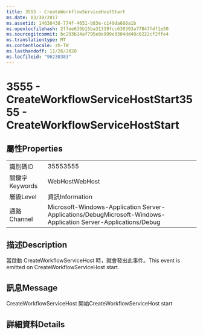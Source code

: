 ```yaml
---
title: 3555 - CreateWorkflowServiceHostStart
ms.date: 03/30/2017
ms.assetid: 14038438-774f-4651-b83e-c149da688a1b
ms.openlocfilehash: 2f7ee635b15ba31319fcc630393a77847fdf1e50
ms.sourcegitcommit: bc293b14af795e0e999e3304dd40c0222cf2ffe4
ms.translationtype: MT
ms.contentlocale: zh-TW
ms.lasthandoff: 11/26/2020
ms.locfileid: "96238383"
---
```

# <a name="3555---createworkflowservicehoststart"></a><span data-ttu-id="1e508-102">3555 - CreateWorkflowServiceHostStart</span><span class="sxs-lookup"><span data-stu-id="1e508-102">3555 - CreateWorkflowServiceHostStart</span></span>

## <a name="properties"></a><span data-ttu-id="1e508-103">屬性</span><span class="sxs-lookup"><span data-stu-id="1e508-103">Properties</span></span>  
  
|||  
|-|-|  
|<span data-ttu-id="1e508-104">識別碼</span><span class="sxs-lookup"><span data-stu-id="1e508-104">ID</span></span>|<span data-ttu-id="1e508-105">3555</span><span class="sxs-lookup"><span data-stu-id="1e508-105">3555</span></span>|  
|<span data-ttu-id="1e508-106">關鍵字</span><span class="sxs-lookup"><span data-stu-id="1e508-106">Keywords</span></span>|<span data-ttu-id="1e508-107">WebHost</span><span class="sxs-lookup"><span data-stu-id="1e508-107">WebHost</span></span>|  
|<span data-ttu-id="1e508-108">層級</span><span class="sxs-lookup"><span data-stu-id="1e508-108">Level</span></span>|<span data-ttu-id="1e508-109">資訊</span><span class="sxs-lookup"><span data-stu-id="1e508-109">Information</span></span>|  
|<span data-ttu-id="1e508-110">通路</span><span class="sxs-lookup"><span data-stu-id="1e508-110">Channel</span></span>|<span data-ttu-id="1e508-111">Microsoft-Windows-Application Server-Applications/Debug</span><span class="sxs-lookup"><span data-stu-id="1e508-111">Microsoft-Windows-Application Server-Applications/Debug</span></span>|  
  
## <a name="description"></a><span data-ttu-id="1e508-112">描述</span><span class="sxs-lookup"><span data-stu-id="1e508-112">Description</span></span>  

 <span data-ttu-id="1e508-113">當啟動 CreateWorkflowServiceHost 時，就會發出此事件。</span><span class="sxs-lookup"><span data-stu-id="1e508-113">This event is emitted on CreateWorkflowServiceHost start.</span></span>  
  
## <a name="message"></a><span data-ttu-id="1e508-114">訊息</span><span class="sxs-lookup"><span data-stu-id="1e508-114">Message</span></span>  

 <span data-ttu-id="1e508-115">CreateWorkflowServiceHost 開始</span><span class="sxs-lookup"><span data-stu-id="1e508-115">CreateWorkflowServiceHost start</span></span>  
  
## <a name="details"></a><span data-ttu-id="1e508-116">詳細資料</span><span class="sxs-lookup"><span data-stu-id="1e508-116">Details</span></span>
